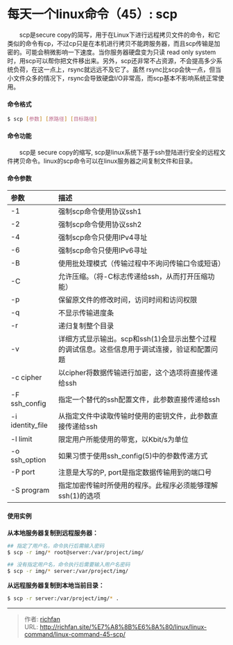 # 每天一个linux命令（45）: scp

　　scp是secure copy的简写，用于在Linux下进行远程拷贝文件的命令，和它类似的命令有cp，不过cp只是在本机进行拷贝不能跨服务器，而且scp传输是加密的。可能会稍微影响一下速度。当你服务器硬盘变为只读 read only system时，用scp可以帮你把文件移出来。另外，scp还非常不占资源，不会提高多少系统负荷，在这一点上，rsync就远远不及它了。虽然 rsync比scp会快一点，但当小文件众多的情况下，rsync会导致硬盘I/O非常高，而scp基本不影响系统正常使用。
<!--more -->
#### 命令格式
```bash
$ scp [参数] [原路径] [目标路径]
```
#### 命令功能
　　scp是 secure copy的缩写, scp是linux系统下基于ssh登陆进行安全的远程文件拷贝命令。linux的scp命令可以在linux服务器之间复制文件和目录。
#### 命令参数
| 参数 | 描述     |
| :------------- | :------------- |
| -1 | 强制scp命令使用协议ssh1 |
| -2 | 强制scp命令使用协议ssh2 |
| -4 | 强制scp命令只使用IPv4寻址 |
| -6 | 强制scp命令只使用IPv6寻址 |
| -B | 使用批处理模式（传输过程中不询问传输口令或短语） |
| -C | 允许压缩。（将-C标志传递给ssh，从而打开压缩功能） |
| -p | 保留原文件的修改时间，访问时间和访问权限 |
| -q | 不显示传输进度条 |
| -r | 递归复制整个目录 |
| -v | 详细方式显示输出。scp和ssh(1)会显示出整个过程的调试信息。这些信息用于调试连接，验证和配置问题 |
| -c cipher | 以cipher将数据传输进行加密，这个选项将直接传递给ssh |
| -F ssh_config | 指定一个替代的ssh配置文件，此参数直接传递给ssh |
| -i identity_file | 从指定文件中读取传输时使用的密钥文件，此参数直接传递给ssh |
| -l limit | 限定用户所能使用的带宽，以Kbit/s为单位 |
| -o ssh_option | 如果习惯于使用ssh_config(5)中的参数传递方式 |
| -P port | 注意是大写的P, port是指定数据传输用到的端口号 |
| -S program | 指定加密传输时所使用的程序。此程序必须能够理解ssh(1)的选项 |

#### 使用实例
**从本地服务器复制到远程服务器：**
```bash
## 指定了用户名，命令执行后需输入密码
$ scp -r img/* root@server:/var/project/img/

## 没有指定用户名，命令执行后需要输入用户名密码
$ scp -r img/* server:/var/project/img/
```
**从远程服务器复制到本地当前目录：**
```bash
$ scp -r server:/var/project/img/* .
```


---

> 作者: [richfan](https://richfan.site/)  
> URL: http://richfan.site/%E7%A8%8B%E6%8A%80/linux/linux-command/linux-command-45-scp/  

